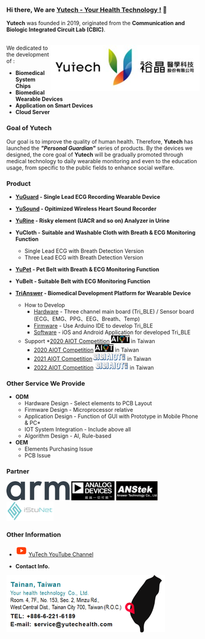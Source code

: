 ### Hi there, We are [Yutech - Your Health Technology !](https://www.yutechealth.com/index_en.html) 👋
**Yutech** was founded in 2019, originated from the **Communication and Biologic Integrated Circuit Lab (CBIC)**. 
<br>
<br>

<a href="https://www.yutechealth.com/index_en.html"><img src="https://raw.githubusercontent.com/YuTecHealth/YuTecHealth/master/Asset/Yutech_Logo.svg" align="right"
     alt="Yutech logo by CHIEH TSOU" width="" height="120"></a>
We dedicated to the development of : 
* **Biomedical System Chips** 
* **Biomedical Wearable Devices** 
* **Application on Smart Devices**
* **Cloud Server**

     
### Goal of Yutech
Our goal is to improve the quality of human health. Therefore, **Yutech** has launched the _**"Personal Guardian"**_ series of products. By the devices we designed, the core goal of **Yutech** will be gradually promoted through medical technology to daily wearable monitoring and even to the education usage, from specific to the public fields to enhance social welfare.
### Product
* **[YuGuard](https://www.yutechealth.com/yuguard_en.html) - Single Lead ECG Recording Wearable Device**
* **[YuSound](https://www.yutechealth.com/yusound_en.html) - Opitimized Wireless Heart Sound Recorder**
* **[YuRine](https://www.youtube.com/watch?v=L_16MsDDqm8) - Risky element (UACR and so on) Analyzer in Urine**

* **YuCloth - Suitable and Washable Cloth with Breath & ECG Monitoring Function**
     * Single Lead ECG with Breath Detection Version
     * Three Lead ECG with Breath Detection Version
* **[YuPet](https://www.youtube.com/watch?v=gsvOatiMNh0) - Pet Belt with Breath & ECG Monitoring Function**
* **YuBelt - Suitable Belt with ECG Monitoring Function**
* **[TriAnswer](https://www.yutechealth.com/trianswer.html) - Biomedical Development Platform for Wearable Device**
     * How to Develop
          * [Hardware](https://www.yutechealth.com/trianswer.html) - Three channel main board (Tri_BLE) / Sensor board (ECG、EMG、PPG、EEG、Breath、Temp) 
          * [Firmware](https://github.com/YuTecHealth/TriBLE_nRF52_Arduino) - Use Arduino IDE to develop Tri_BLE
          * [Software](https://github.com/YuTecHealth/PWA) - iOS and Android Application for developed Tri_BLE
     * Support 
          *[2020 AIOT Competition](http://www.istunet.com/WebPage/istunet_web/aiot4thcontest.html) <code><a href="http://www.istunet.com/WebPage/istunet_web/aiot4thcontest.html"><img align="" alt="AIOT Competition" height="20" src="https://github.com/YuTecHealth/YuTecHealth/blob/master/Asset/AIOT_LOGO/aiot_logo_2020.png"></a></code> in Taiwan   
          * [2020 AIOT Competition](http://www.istunet.com/WebPage/istunet_web/aiot4thcontest.html) <code><a href="http://www.istunet.com/WebPage/istunet_web/aiot4thcontest.html"><img align="" alt="AIOT Competition" height="20" src="https://github.com/YuTecHealth/YuTecHealth/blob/master/Asset/AIOT_LOGO/aiot_logo_2020.png"></a></code> in Taiwan   
          * [2021 AIOT Competition](https://github.com/YuTecHealth/TriBLE_nRF52_Arduino)<code><a href="http://www.istunet.com/WebPage/istunet_web/aiot4thcontest.html"><img align="" alt="AIOT Competition" height="20" src="https://github.com/YuTecHealth/YuTecHealth/blob/master/Asset/AIOT_LOGO/aiot_logo_2022.png"></a></code> in Taiwan   
          * [2022 AIOT Competition](https://2022aiot.istumate.com/?utm_source=fb&utm_medium=package&fbclid=IwAR3ZgOgzXZzK42IG1p7xK2akYOotNvoaqBlW5UJPTsoNI4n99itlm2t64yU) <code><a href="http://www.istunet.com/WebPage/istunet_web/aiot4thcontest.html"><img align="" alt="AIOT Competition" height="20" src="https://github.com/YuTecHealth/YuTecHealth/blob/master/Asset/AIOT_LOGO/aiot_logo_2022.png"></a></code> in Taiwan   
     

### Other Service We Provide
* **ODM**
     * Hardware Design - Select elements to PCB Layout
     * Firmware Design - Microprocessor relative
     * Application Design - Function of GUI with Prototype in Mobile Phone & PC* 
     * IOT System Integration - Include above all
     * Algorithm Design - AI, Rule-based 
* **OEM**
     * Elements Purchasing Issue
     * PCB Issue
### Partner
<code><a href="https://www.arm.com/"><img height="50" src="https://raw.githubusercontent.com/YuTecHealth/YuTecHealth/master/Asset/Arm-logo.svg"></a></code>
<code><a href="https://www.analog.com/en/index.html"><img height="50" src="https://raw.githubusercontent.com/YuTecHealth/YuTecHealth/master/Asset/adi.svg"></a></code>
<code><a href="http://www.anstek.com.tw/index_e.aspx"><img height="50" src="https://raw.githubusercontent.com/YuTecHealth/YuTecHealth/master/Asset/anstek.svg"></a></code>
<code><a href="http://www.istunet.com/"><img height="50" src="https://raw.githubusercontent.com/YuTecHealth/YuTecHealth/master/Asset/iStuNet.svg"></a></code>
### Other Information
* <code><a href="https://www.youtube.com/channel/UCDUCtLte-d7foSL4wNmjoEg"><img height="30" src="https://github.com/YuTecHealth/YuTecHealth/blob/master/Asset/youtube-play.png"></a></code> [YuTech YouTube Channel](https://www.youtube.com/channel/UCDUCtLte-d7foSL4wNmjoEg)

* **Contact Info.**

<code><a href="https://www.yutechealth.com/index_en.html"><img src="https://github.com/YuTecHealth/YuTecHealth/blob/master/Asset/yutechinfo.png" align="middle" alt="Contact us by: service@yutechealth.com" width="" height="150"></a></code>







<!--
**YuTecHealth/YuTecHealth** is a ✨ _special_ ✨ repository because its `README.md` (this file) appears on your GitHub profile.

Here are some ideas to get you started:

- 🔭 I’m currently working on ...
- 🌱 I’m currently learning ...
- 👯 I’m looking to collaborate on ...
- 🤔 I’m looking for help with ...
- 💬 Ask me about ...
- 📫 How to reach me: ...
- 😄 Pronouns: ...
- ⚡ Fun fact: ...
-->
